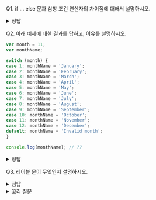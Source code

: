 Q1. if … else 문과 삼항 조건 연산자의 차이점에 대해서 설명하시오.

<details>
<summary>정답</summary>
    - 둘 다 조건문을 만들어내지만, 
    if … else 문은 **표현식이 아닌 문**이고,
    삼항 조건 연산자는 **표현식**이다.
    따라서, 삼항 조건 연산자 표현식은 값처럼 사용할 수 있기 때문에 **변수에 할당할 수 있다**.
    
    ```jsx
    var num = 2;
    var kind = num ? (num > 0 ? '양수' : '음수' ) : '영';
    
    console.log(kind); // 양수
    ```
</details>

Q2. 아래 예제에 대한 결과를 답하고, 이유를 설명하시오.

```jsx
var month = 11;
var monthName;

switch (month) {
case 1: monthName = 'January';
case 2: monthName = 'February';
case 3: monthName = 'March';
case 4: monthName = 'April';
case 5: monthName = 'May';
case 6: monthName = 'June';
case 7: monthName = 'July';
case 8: monthName = 'August';
case 9: monthName = 'September';
case 10: monthName = 'October';
case 11: monthName = 'November';
case 12: monthName = 'December';
default: monthName = 'Invalid month';
}

console.log(monthName); // ??
```
<details>
<summary>정답</summary>
  
    - 폴스루(fall through) 현상으로 인해, **‘Invalid month’** 가 출력된다.
    break 문이 없기때문에 case 문으로 실행 흐름이 이동하여 monthName 에 ‘November’가 할당된 후 switch문을 탈출하지 않고
    ‘December’가 할당되고 ‘Invalid month’가 재할당 된다.
</details>

Q3. 레이블 문이 무엇인지 설명하시오.
<details>
<summary>정답</summary>
  
    - 레이블 문은 **식별자가 붙은 문**이다.
</details>
<details>
<summary>꼬리 질문</summary> 
    
&nbsp;&nbsp;Q3-1. 레이블 문은 어떤 경우에 쓰나요 ?
<details>
<summary>정답</summary>
	
        - 중첩된 for문 외부로 탈출할 때 유용하지만, 
        레이블 문을 사용하면 코드가 복잡해지고 가독성이 나빠져서, 일반적으로는 권장하지 않는다.
</details>
Q4. 자바스크립트 엔진이 불리언이 아닌 값을 불리언 타입으로 암묵적으로 변환시킬 때, false 로 변환되는 값을 3가지 이상 말해보세요.
<details>
<summary>정답</summary>
	
    - `false`, `undefined`, `null`, `0`, `-0`, `NaN`, `‘’(빈 문자열)`
</details>

Q5. 아래의 예제의 결과를 말하고, 이유를 설명하시오.

```jsx
'Cat' && 'Dog' // -> ??? // 1
'Cat' || 'Dog' // -> ??? // 2
```
<details>
<summary>정답</summary>
	
    1. ‘Dog’ ,  논리곱 연산자(&&)는 논리 연산의 결과를 결정하는 두 번째 피연산자를 반환한다.
    2. ‘Cat’ ,  논리합 연산자(||)는 논리 연산의 결과를 결정한 첫 번째 피연산자를 반환한다.
</details>

Q6. 객체란 무엇인가요 ?
<details>
<summary>정답</summary>
	
    - 0개 이상의 프로퍼티로 구성된 집합으로, 다양한 타입의 값(원시 값 또는 다른 객체)를 하나의 단위로 구성한 복합적인 자료구조이다.
</details>
<details>
<summary>꼬리 질문</summary> 
    &nbsp;&nbsp;Q6-1. 자바스크립트에서 객체를 생성하는 방법을 3가지 이상 말해주세요.
<details>
<summary>정답</summary>
        - 객체 리터럴
        - Object 생성자 함수
        - 생성자 함수
        - Object.create 메서드
        - 클래서(ES6)
</details>

    &nbsp;&nbsp;Q6-2. 프로퍼티와 메서드에 대해서 설명해주세요.
<details>
<summary>정답</summary>
	
        - 프로퍼티(property) : 객체의 상태를 나타내는 값(data)
            - 프로퍼티는 키와 값으로 구성된다.
        - 메서드: 프로퍼티(상태 데이터)를 참조하고 조작할 수 있는 동작
            - 객체에 묶여있는 함수를 메서드라고 한다.
</details>
</details>


Q7. 아래와 같은 예제의 결과에 대한 설명을 하시오.

```jsx
var person = {
	name = 'Ahn'
};

person.age = 27;
console.log(person); // -> ??? // 1
delete person.age;
delete person.address;

console.log(person); // -> ??? // 2
```
<details>
<summary>정답</summary>
    1. `{ name: “Ahn”, age: “27” }`
        - 존재하지 않는 프로퍼티에 값을 할당하면, age 프로퍼티가 동적으로 생성된다.
    2. `{ name: “Ahn” }` 
        - delete 연산자는 객체의 프로퍼티를 삭제한다.
        존재하지 않는 프로퍼티를 삭제하면 **아무런 에러 없이 무시된다.**
</details>

Q8. 자바스크립트에서 변수에 원시 값과 객체를 할당할 때 각각 메모리에 저장되는 값은 무엇인가요?
<details>
<summary>정답</summary>
	
    - 원시값을 할당한 변수는 원시 값 자체가 저장된다.
    - 객체를 할당하면 객체가 저장된 메모리(힙영역)를 참조하는 주소값이 저장된다.
</details>
<details>
<summary>꼬리 질문</summary>     
    Q8-1. 원시 값과 객체의 참조에 대해서 설명해주세요.
<details>
<summary>정답</summary>
	
        - 원시 값은 값 자체가 복사되어 독립적인 새로운 변수가 만들어진다.
        - 객체는 참조하는 주소값이 복사되므로, 같은 객체를 참조하는 새로운 변수가 만들어진다. - 이 두 변수는 하나의 같은 객체를 **공유**하게 된다.
</details>
    
    Q8-2. 여러 개의 식별자가 하나의 객체를 공유 할 때 생길 수 있는 문제점은 무엇이 있나요 ?
<details>
<summary>정답</summary>
 
        - 한 식별자가 객체의 속성을 변경하면, 그 변경사항을 공유하므로, 
        의도치 않게 다른 식별자를 통해 객체가 변경되는 부작용이 발생할 수 있다.
</details>
<details>
<summary>꼬리 질문</summary> 
        - Q8-2-1. 이런 문제를 피하려면 어떻게 해야하나요 ?
<details>
<summary>정답</summary>
                - 객체를 복사할 때 깊은 복사(deep copy)를 하면 된다.
                - ex> 라이브러리 lodash 에서 제공하는 ‘_.cloneDeep’ 함수를 이용하는 방법이 있다.
                
                ```jsx
                const _ = require('lodash');
                
                let obj1 = { name: "John", age: 30, func: () => console.log('Hello') };
                let obj2 = _.cloneDeep(obj1);
                console.log(obj1 === obj2); // false
                console.log(obj1.age === obj2.age); // false
                ```
</details>
</details>
</details>

